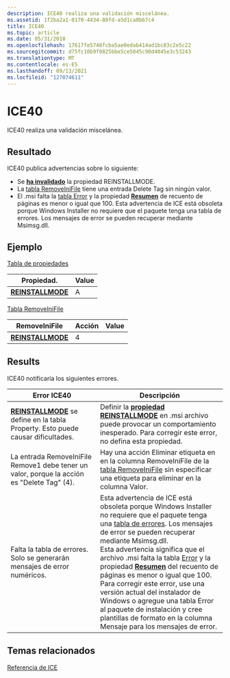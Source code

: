 ```yaml
---
description: ICE40 realiza una validación miscelánea.
ms.assetid: 1f2ba2a1-0170-4434-88fd-a5d1ca8b67c4
title: ICE40
ms.topic: article
ms.date: 05/31/2018
ms.openlocfilehash: 17617fe5748fcba5ae0edab414ad1bc83c2e5c22
ms.sourcegitcommit: d75fc10b9f0825bbe5ce5045c90d4045e3c53243
ms.translationtype: MT
ms.contentlocale: es-ES
ms.lasthandoff: 09/13/2021
ms.locfileid: "127074611"
---
```

# <a name="ice40"></a>ICE40

ICE40 realiza una validación miscelánea.

## <a name="result"></a>Resultado

ICE40 publica advertencias sobre lo siguiente:

-   Se [**ha invalidado**](reinstallmode.md) la propiedad REINSTALLMODE.
-   La [tabla RemoveIniFile](removeinifile-table.md) tiene una entrada Delete Tag sin ningún valor.
-   El .msi falta la [tabla Error](error-table.md) y la propiedad [**Resumen**](page-count-summary.md) de recuento de páginas es menor o igual que 100. Esta advertencia de ICE está obsoleta porque Windows Installer no requiere que el paquete tenga una tabla de errores. Los mensajes de error se pueden recuperar mediante Msimsg.dll.

## <a name="example"></a>Ejemplo

[Tabla de propiedades](property-table.md)



| Propiedad.                               | Value |
|----------------------------------------|-------|
| [**REINSTALLMODE**](reinstallmode.md) | A     |



 

[Tabla RemoveIniFile](removeinifile-table.md)



| RemoveIniFile                          | Acción | Value |
|----------------------------------------|--------|-------|
| [**REINSTALLMODE**](reinstallmode.md) | 4      |       |



 

## <a name="results"></a>Results

ICE40 notificaría los siguientes errores.



| Error ICE40                                                                                           | Descripción                                                                                                                                                                                                                                                                                                                                                                                                                                                                                                                                                                                           |
|-------------------------------------------------------------------------------------------------------|-------------------------------------------------------------------------------------------------------------------------------------------------------------------------------------------------------------------------------------------------------------------------------------------------------------------------------------------------------------------------------------------------------------------------------------------------------------------------------------------------------------------------------------------------------------------------------------------------------|
| [**REINSTALLMODE**](reinstallmode.md) se define en la tabla Property. Esto puede causar dificultades. | Definir la [**propiedad REINSTALLMODE**](reinstallmode.md) en .msi archivo puede provocar un comportamiento inesperado. Para corregir este error, no defina esta propiedad.<br/>                                                                                                                                                                                                                                                                                                                                                                                                                                 |
| La entrada RemoveIniFile Remove1 debe tener un valor, porque la acción es "Delete Tag" (4).                | Hay una acción Eliminar etiqueta en en la columna RemoveIniFile de la [tabla RemoveIniFile](removeinifile-table.md) sin especificar una etiqueta para eliminar en la columna Valor.                                                                                                                                                                                                                                                                                                                                                                                                                         |
| Falta la tabla de errores. Solo se generarán mensajes de error numéricos.                              | Esta advertencia de ICE está obsoleta porque Windows Installer no requiere que el paquete tenga una [tabla de errores](error-table.md). Los mensajes de error se pueden recuperar mediante Msimsg.dll.<br/> Esta advertencia significa que el archivo .msi falta la tabla [Error](error-table.md) y la propiedad [**Resumen**](page-count-summary.md) del recuento de páginas es menor o igual que 100. <br/> Para corregir este error, use una versión actual del instalador de Windows o agregue una tabla Error al paquete de instalación y cree plantillas de formato en la columna Mensaje para los mensajes de error.<br/> |



 

## <a name="related-topics"></a>Temas relacionados

<dl> <dt>

[Referencia de ICE](ice-reference.md)
</dt> </dl>

 

 




